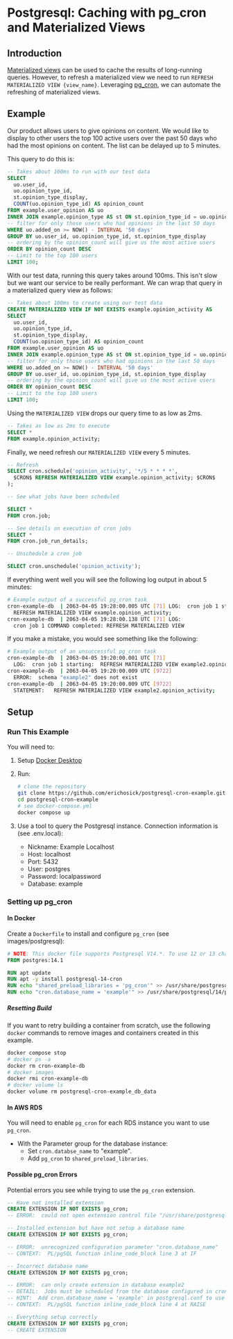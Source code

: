 # Postgresql: Caching with pg_cron and Materialized Views

## Introduction

[Materialized views](https://www.postgresql.org/docs/14/rules-materializedviews.html) can be used to cache the results of long-running queries. However, to refresh a materialized view we need to run `REFRESH MATERIALIZED VIEW {view_name}`. Leveraging [pg_cron](https://github.com/citusdata/pg_cron), we can automate the refreshing of materialized views.

## Example

Our product allows users to give opinions on content. We would like to display to other users the top 100 active users over the past 50 days who had the most opinions on content. The list can be delayed up to 5 minutes.

This query to do this is:

```sql
-- Takes about 100ms to run with our test data
SELECT
  uo.user_id,
  uo.opinion_type_id,
  st.opinion_type_display,
  COUNT(uo.opinion_type_id) AS opinion_count
FROM example.user_opinion AS uo
INNER JOIN example.opinion_type AS st ON st.opinion_type_id = uo.opinion_type_id
-- filter for only those users who had opinions in the last 50 days
WHERE uo.added_on >= NOW() - INTERVAL '50 days'
GROUP BY uo.user_id, uo.opinion_type_id, st.opinion_type_display
-- ordering by the opinion_count will give us the most active users
ORDER BY opinion_count DESC
-- Limit to the top 100 users
LIMIT 100;
```

With our test data, running this query takes around 100ms. This isn't slow but we want our service to be really performant. We can wrap that query in a materialized query view as follows:

```sql
-- Takes about 100ms to create using our test data
CREATE MATERIALIZED VIEW IF NOT EXISTS example.opinion_activity AS
SELECT
  uo.user_id,
  uo.opinion_type_id,
  st.opinion_type_display,
  COUNT(uo.opinion_type_id) AS opinion_count
FROM example.user_opinion AS uo
INNER JOIN example.opinion_type AS st ON st.opinion_type_id = uo.opinion_type_id
-- filter for only those users who had opinions in the last 50 days
WHERE uo.added_on >= NOW() - INTERVAL '50 days'
GROUP BY uo.user_id, uo.opinion_type_id, st.opinion_type_display
-- ordering by the opinion_count will give us the most active users
ORDER BY opinion_count DESC
-- Limit to the top 100 users
LIMIT 100;
```

Using the `MATERIALIZED VIEW` drops our query time to as low as 2ms.

```sql
-- Takes as low as 2ms to execute
SELECT *
FROM example.opinion_activity;
```

Finally, we need refresh our `MATERIALIZED VIEW` every 5 minutes.

```sql
-- Refresh
SELECT cron.schedule('opinion_activity', '*/5 * * * *',
  $CRON$ REFRESH MATERIALIZED VIEW example.opinion_activity; $CRON$
);

-- See what jobs have been scheduled

SELECT *
FROM cron.job;

-- See details on execution of cron jobs
SELECT *
FROM cron.job_run_details;

-- Unschedule a cron job

SELECT cron.unschedule('opinion_activity');

```

If everything went well you will see the following log output in about 5 minutes:

```bash
# Example output of a successful pg_cron task
cron-example-db  | 2063-04-05 19:28:00.005 UTC [71] LOG:  cron job 1 starting:
  REFRESH MATERIALIZED VIEW example.opinion_activity;
cron-example-db  | 2063-04-05 19:28:00.138 UTC [71] LOG:
  cron job 1 COMMAND completed: REFRESH MATERIALIZED VIEW
```

If you make a mistake, you would see something like the following:

```bash
# Example output of an unsuccessful pg_cron task
cron-example-db  | 2063-04-05 19:20:00.001 UTC [71]
  LOG:  cron job 1 starting:  REFRESH MATERIALIZED VIEW example2.opinion_activity;
cron-example-db  | 2063-04-05 19:20:00.009 UTC [9722]
  ERROR:  schema "example2" does not exist
cron-example-db  | 2063-04-05 19:20:00.009 UTC [9722]
  STATEMENT:   REFRESH MATERIALIZED VIEW example2.opinion_activity;
```

## Setup

### Run This Example

You will need to:

1. Setup [Docker Desktop](https://www.docker.com/products/docker-desktop)
2. Run:

   ```bash
   # clone the repository
   git clone https://github.com/erichosick/postgresql-cron-example.git
   cd postgresql-cron-example
   # see docker-compose.yml
   docker compose up
   ```

3. Use a tool to query the Postgresql instance. Connection information is (see .env.local):
   - Nickname: Example Localhost
   - Host: localhost
   - Port: 5432
   - User: postgres
   - Password: localpassword
   - Database: example

### Setting up pg_cron

#### In Docker

Create a `Dockerfile` to install and configure `pg_cron` (see images/postgresql):

```Dockerfile
# NOTE: This docker file supports Postgresql V14.*. To use 12 or 13 change all 14's to 12/13.
FROM postgres:14.1

RUN apt update
RUN apt -y install postgresql-14-cron
RUN echo "shared_preload_libraries = 'pg_cron'" >> /usr/share/postgresql/14/postgresql.conf.sample
RUN echo "cron.database_name = 'example'" >> /usr/share/postgresql/14/postgresql.conf.sample
```

##### Resetting Build

If you want to retry building a container from scratch, use the following `docker` commands to remove images and containers created in this example.

```bash
docker compose stop
# docker ps -a
docker rm cron-example-db
# docker images
docker rmi cron-example-db
# docker volume ls
docker volume rm postgresql-cron-example_db_data
```

#### In AWS RDS

You will need to enable `pg_cron` for each RDS instance you want to use `pg_cron`.

- With the Parameter group for the database instance:
  - Set `cron.databse_name` to "example".
  - Add `pg_cron` to `shared_preload_libraries`.

#### Possible pg_cron Errors

Potential errors you see while trying to use the `pg_cron` extension.

```sql
-- Have not installed extension
CREATE EXTENSION IF NOT EXISTS pg_cron;
-- ERROR:  could not open extension control file "/usr/share/postgresql/14/extension/pg_cron.control": No such file or directory
```

```sql
-- Installed extension but have not setup a database name
CREATE EXTENSION IF NOT EXISTS pg_cron;

-- ERROR:  unrecognized configuration parameter "cron.database_name"
-- CONTEXT:  PL/pgSQL function inline_code_block line 3 at IF
```

```sql
-- Incorrect database name
CREATE EXTENSION IF NOT EXISTS pg_cron;

-- ERROR:  can only create extension in database example2
-- DETAIL:  Jobs must be scheduled from the database configured in cron.database_name, since the pg_cron background worker reads job descriptions from this database.
-- HINT:  Add cron.database_name = 'example' in postgresql.conf to use the current database.
-- CONTEXT:  PL/pgSQL function inline_code_block line 4 at RAISE
```

```sql
-- Everything setup correctly
CREATE EXTENSION IF NOT EXISTS pg_cron;
-- CREATE EXTENSION
```
